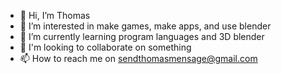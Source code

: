 - 👋 Hi, I’m Thomas
- 👀 I’m interested in make games, make apps, and use blender 
- 🌱 I’m currently learning program languages and 3D blender
- 💞️ I'm looking to collaborate on something
- 📫 How to reach me on sendthomasmensage@gmail.com

<!---
Thomaskynol/Thomaskynol is a ✨ special ✨ repository because its `README.md` (this file) appears on your GitHub profile.
You can click the Preview link to take a look at your changes.
--->
